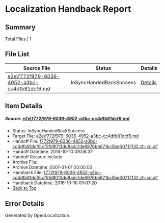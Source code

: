 # <a name='report-top'></a> Localization Handback Report

## Summary
 Total Files | 1

## File List
 Source File | Status | Details 
 ----------- | ------ | ------- 
 [e2e\f772f979-6036-4952-a3bc-cc4dfb81dcf6.md](https://github.com/OpenLocalizationTestOrg/ol-test0/blob/383de0515c462ace805ff8611865dfc0ddb31656/e2e/f772f979-6036-4952-a3bc-cc4dfb81dcf6.md) | InSyncHandedBackSuccess | [Details](#a909df6757a0e8c77e59114ca93d79d09cdeaaff1)

## Item Details
##### <a name='a909df6757a0e8c77e59114ca93d79d09cdeaaff1'></a> Source: [e2e\f772f979-6036-4952-a3bc-cc4dfb81dcf6.md](https://github.com/OpenLocalizationTestOrg/ol-test0/blob/383de0515c462ace805ff8611865dfc0ddb31656/e2e/f772f979-6036-4952-a3bc-cc4dfb81dcf6.md)
* Status: InSyncHandedBackSuccess
* Target File: [e2e\f772f979-6036-4952-a3bc-cc4dfb81dcf6.md](https://github.com/OpenLocalizationTestOrg/ol-test0-zhcn/blob/0ac8e95a453c818fa90285d4ac7f38b793aa0d01/e2e/f772f979-6036-4952-a3bc-cc4dfb81dcf6.md)
* Handoff File: [f772f979-6036-4952-a3bc-cc4dfb81dcf6.cf5fd9010dd8adc1de6976be871bc5be00717132.zh-cn.xlf](https://github.com/OpenLocalizationTestOrg/ol-test0-handoff/blob/f8a55fb04162b178a4e65946c7670d4a256e2b3c/ol-handoff/OpenLocalizationTestOrg/ol-test0-zhcn/qimu/ht/f772f979-6036-4952-a3bc-cc4dfb81dcf6.cf5fd9010dd8adc1de6976be871bc5be00717132.zh-cn.xlf)
* Handoff Datetime: 2016-10-10 09:06:37
* Handoff Reason: Include
* Archive File: 
* Archive Datetime: 0001-01-01 00:00:00
* Handback File: [f772f979-6036-4952-a3bc-cc4dfb81dcf6.cf5fd9010dd8adc1de6976be871bc5be00717132.zh-cn.xlf](https://github.com/OpenLocalizationTestOrg/ol-test0-handback/blob/4e1edc7fff897d8ab2748f54e600a2cb51744f43/ol-handback/OpenLocalizationTestOrg/ol-test0-zhcn/qimu/ht/f772f979-6036-4952-a3bc-cc4dfb81dcf6.cf5fd9010dd8adc1de6976be871bc5be00717132.zh-cn.xlf)
* Handback Datetime: 2016-10-10 09:07:20
* [Back to Top](#report-top)


## Error Details

Generated by OpenLocalization.
